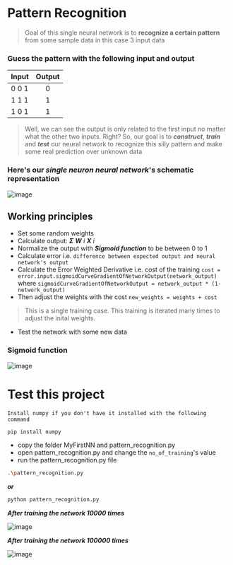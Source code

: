 # Pattern Recognition
> Goal of this single neural network is to **recognize a certain pattern** 
> from some sample data in this case 3 input data

### Guess the pattern with the following input and output

|   Input   | Output |
| --------- |:------:|
|   0 0 1   |    0   |
|   1 1 1   |    1   |
|   1 0 1   |    1   |

> Well, we can see the output is only related to the first input no matter what the other two inputs. Right?
> So, our goal is to ***construct***, ***train*** and ***test*** our neural network to recognize this silly 
> pattern and make some real prediction over unknown data

### Here's our *single neuron neural network*'s schematic representation

![image](https://github.com/iraihankabir/DeepLearning/blob/master/PatternRecognition/img/schemetic_network.png)


## Working principles

* Set some random weights
* Calculate output: ***Σ*** ***W*** *i* ***X*** *i*
* Normalize the output with ***Sigmoid function*** to be between 0 to 1
* Calculate error i.e. `difference between expected output and neural network's output`
* Calculate the Error Weighted Derivative i.e. cost of the training
  `cost = error.input.sigmoidCurveGradientOfNetworkOutput(network_output)`
  where `sigmoidCurveGradientOfNetworkOutput = network_output * (1-network_output)`
* Then adjust the weights with the cost
  `new_weights = weights + cost`
> This is a single training case. This training is iterated many times to adjust the inital weights.
* Test the network with some new data


### Sigmoid function

![image](https://github.com/iraihankabir/DeepLearning/blob/master/PatternRecognition/img/sigmoid_function.png)


# Test this project

`Install numpy if you don't have it installed with the following command`
```bash
pip install numpy
```
* copy the folder MyFirstNN and pattern_recognition.py
* open pattern_recognition.py and change the `no_of_training`'s value
* run the pattern_recognition.py file

```bash
.\pattern_recognition.py
```
***or***
```bash
python pattern_recognition.py
```





***After training the network 10000 times***

![image](https://github.com/iraihankabir/DeepLearning/blob/master/PatternRecognition/img/training-1.png)





***After training the network 100000 times***

![image](https://github.com/iraihankabir/DeepLearning/blob/master/PatternRecognition/img/training-2.png)
